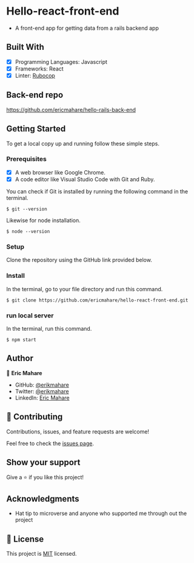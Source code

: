 # Hello-react-front-end
- A front-end app for getting data from a rails backend app
## Built With

- [x] Programming Languages: Javascript
- [x] Frameworks: React
- [x] Linter: [Rubocop](https://rubocop.org/)
## Back-end repo
https://github.com/ericmahare/hello-rails-back-end

## Getting Started

To get a local copy up and running follow these simple steps.

### Prerequisites

- [x] A web browser like Google Chrome.
- [x] A code editor like Visual Studio Code with Git and Ruby.

You can check if Git is installed by running the following command in the terminal.
```
$ git --version
```

Likewise for node installation.
```
$ node --version 
```
### Setup

Clone the repository using the GitHub link provided below.

### Install

In the terminal, go to your file directory and run this command.

```
$ git clone https://github.com/ericmahare/hello-react-front-end.git

```
### run local server

In the terminal, run this command.
```
$ npm start
```
## Author

👤 **Eric Mahare**

- GitHub: [@erikmahare](https://github.com/ericmahare) 
- Twitter: [@erikmahare](https://twitter.com/erikmahare) 
- LinkedIn: [Eric Mahare](https://www.linkedin.com/in/eric-mahare-358944183/) 


## 🤝 Contributing

Contributions, issues, and feature requests are welcome!

Feel free to check the [issues page](../../issues/).

## Show your support

Give a ⭐️ if you like this project!

## Acknowledgments

- Hat tip to microverse and anyone who supported me through out the project

## 📝 License

This project is [MIT](./MIT.md) licensed.